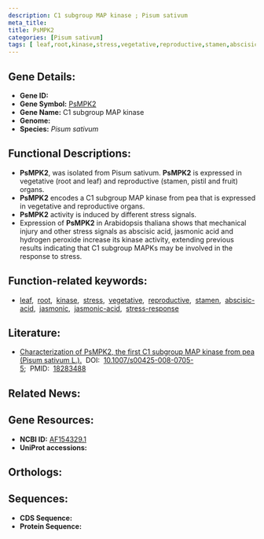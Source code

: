 ```yaml
---
description: C1 subgroup MAP kinase ; Pisum sativum
meta_title:
title: PsMPK2
categories: [Pisum sativum]
tags: [ leaf,root,kinase,stress,vegetative,reproductive,stamen,abscisic acid,jasmonic,jasmonic acid,stress response ]
---
```


## Gene Details:
- **Gene ID:** []()
- **Gene Symbol:** <u>PsMPK2</u>
- **Gene Name:** C1 subgroup MAP kinase
- **Genome:** []()
- **Species:** *Pisum sativum*

## Functional Descriptions:
   - **PsMPK2**, was isolated from Pisum sativum. **PsMPK2** is expressed in vegetative (root and leaf) and reproductive (stamen, pistil and fruit) organs. 
   - **PsMPK2** encodes a C1 subgroup MAP kinase from pea that is expressed in vegetative and reproductive organs.
   - **PsMPK2** activity is induced by different stress signals.
   - Expression of **PsMPK2** in Arabidopsis thaliana shows that mechanical injury and other stress signals as abscisic acid, jasmonic acid and hydrogen peroxide increase its kinase activity, extending previous results indicating that C1 subgroup MAPKs may be involved in the response to stress.

## Function-related keywords:
   - [leaf](/tags/leaf/),&nbsp;&nbsp;[root](/tags/root/),&nbsp;&nbsp;[kinase](/tags/kinase/),&nbsp;&nbsp;[stress](/tags/stress/),&nbsp;&nbsp;[vegetative](/tags/vegetative/),&nbsp;&nbsp;[reproductive](/tags/reproductive/),&nbsp;&nbsp;[stamen](/tags/stamen/),&nbsp;&nbsp;[abscisic-acid](/tags/abscisic-acid/),&nbsp;&nbsp;[jasmonic](/tags/jasmonic/),&nbsp;&nbsp;[jasmonic-acid](/tags/jasmonic-acid/),&nbsp;&nbsp;[stress-response](/tags/stress-response/)

## Literature:
   - [Characterization of PsMPK2, the first C1 subgroup MAP kinase from pea (Pisum sativum L.).](https://doi.org/10.1007/s00425-008-0705-5)&nbsp;&nbsp;DOI:&nbsp;&nbsp;[10.1007/s00425-008-0705-5](https://doi.org/10.1007/s00425-008-0705-5);&nbsp;&nbsp;PMID:&nbsp;&nbsp;[18283488](https://pubmed.ncbi.nlm.nih.gov/18283488/)

## Related News:

## Gene Resources:
- **NCBI ID:**  [AF154329.1](https://www.ncbi.nlm.nih.gov/gene/?term=AF154329.1)
- **UniProt accessions:**  [](https://www.uniprot.org/uniprotkb//entry)

## Orthologs:

## Sequences:
- **CDS Sequence:**
- **Protein Sequence:**

